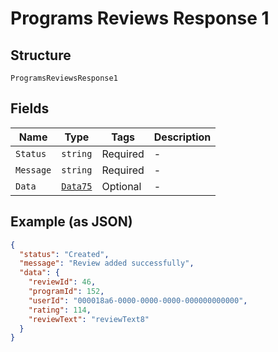 
# Programs Reviews Response 1

## Structure

`ProgramsReviewsResponse1`

## Fields

| Name | Type | Tags | Description |
|  --- | --- | --- | --- |
| `Status` | `string` | Required | - |
| `Message` | `string` | Required | - |
| `Data` | [`Data75`](../../doc/models/data-75.md) | Optional | - |

## Example (as JSON)

```json
{
  "status": "Created",
  "message": "Review added successfully",
  "data": {
    "reviewId": 46,
    "programId": 152,
    "userId": "000018a6-0000-0000-0000-000000000000",
    "rating": 114,
    "reviewText": "reviewText8"
  }
}
```

